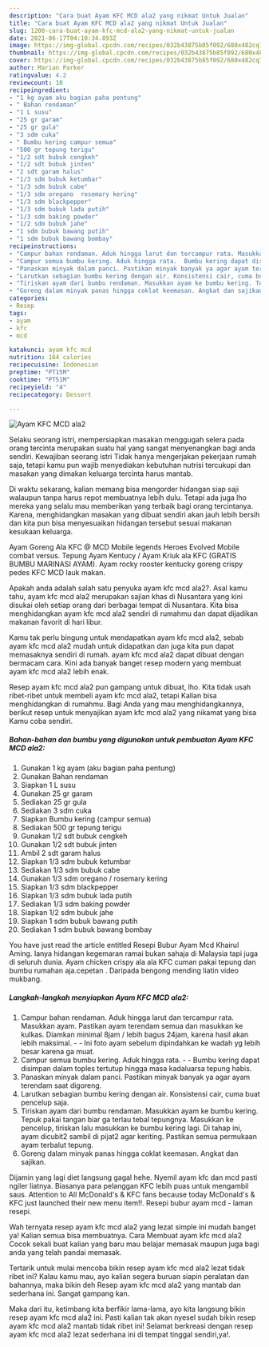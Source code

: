 ```yaml
---
description: "Cara buat Ayam KFC MCD ala2 yang nikmat Untuk Jualan"
title: "Cara buat Ayam KFC MCD ala2 yang nikmat Untuk Jualan"
slug: 1200-cara-buat-ayam-kfc-mcd-ala2-yang-nikmat-untuk-jualan
date: 2021-06-17T04:10:34.893Z
image: https://img-global.cpcdn.com/recipes/032b43875b85f092/680x482cq70/ayam-kfc-mcd-ala2-foto-resep-utama.jpg
thumbnail: https://img-global.cpcdn.com/recipes/032b43875b85f092/680x482cq70/ayam-kfc-mcd-ala2-foto-resep-utama.jpg
cover: https://img-global.cpcdn.com/recipes/032b43875b85f092/680x482cq70/ayam-kfc-mcd-ala2-foto-resep-utama.jpg
author: Marian Parker
ratingvalue: 4.2
reviewcount: 10
recipeingredient:
- "1 kg ayam aku bagian paha pentung"
- " Bahan rendaman"
- "1 L susu"
- "25 gr garam"
- "25 gr gula"
- "3 sdm cuka"
- " Bumbu kering campur semua"
- "500 gr tepung terigu"
- "1/2 sdt bubuk cengkeh"
- "1/2 sdt bubuk jinten"
- "2 sdt garam halus"
- "1/3 sdm bubuk ketumbar"
- "1/3 sdm bubuk cabe"
- "1/3 sdm oregano  rosemary kering"
- "1/3 sdm blackpepper"
- "1/3 sdm bubuk lada putih"
- "1/3 sdm baking powder"
- "1/2 sdm bubuk jahe"
- "1 sdm bubuk bawang putih"
- "1 sdm bubuk bawang bombay"
recipeinstructions:
- "Campur bahan rendaman. Aduk hingga larut dan tercampur rata. Masukkan ayam. Pastikan ayam terendam semua dan masukkan ke kulkas. Diamkan minimal 8jam / lebih bagus 24jam, karena hasil akan lebih maksimal.  Ini foto ayam sebelum dipindahkan ke wadah yg lebih besar karena ga muat."
- "Campur semua bumbu kering. Aduk hingga rata.  Bumbu kering dapat disimpan dalam toples tertutup hingga masa kadaluarsa tepung habis."
- "Panaskan minyak dalam panci. Pastikan minyak banyak ya agar ayam terendam saat digoreng."
- "Larutkan sebagian bumbu kering dengan air. Konsistensi cair, cuma buat pencelup saja."
- "Tiriskan ayam dari bumbu rendaman. Masukkan ayam ke bumbu kering. Tepuk pakai tangan biar ga terlau tebal tepungnya. Masukkan ke pencelup, tiriskan lalu masukkan ke bumbu kering lagi. Di tahap ini, ayam dicubit2 sambil di pijat2 agar keriting. Pastikan semua permukaan ayam terbalut tepung."
- "Goreng dalam minyak panas hingga coklat keemasan. Angkat dan sajikan."
categories:
- Resep
tags:
- ayam
- kfc
- mcd

katakunci: ayam kfc mcd 
nutrition: 164 calories
recipecuisine: Indonesian
preptime: "PT15M"
cooktime: "PT51M"
recipeyield: "4"
recipecategory: Dessert

---
```



![Ayam KFC MCD ala2](https://img-global.cpcdn.com/recipes/032b43875b85f092/680x482cq70/ayam-kfc-mcd-ala2-foto-resep-utama.jpg)

Selaku seorang istri, mempersiapkan masakan menggugah selera pada orang tercinta merupakan suatu hal yang sangat menyenangkan bagi anda sendiri. Kewajiban seorang istri Tidak hanya mengerjakan pekerjaan rumah saja, tetapi kamu pun wajib menyediakan kebutuhan nutrisi tercukupi dan masakan yang dimakan keluarga tercinta harus mantab.

Di waktu  sekarang, kalian memang bisa mengorder hidangan siap saji walaupun tanpa harus repot membuatnya lebih dulu. Tetapi ada juga lho mereka yang selalu mau memberikan yang terbaik bagi orang tercintanya. Karena, menghidangkan masakan yang dibuat sendiri akan jauh lebih bersih dan kita pun bisa menyesuaikan hidangan tersebut sesuai makanan kesukaan keluarga. 

Ayam Goreng Ala KFC @ MCD Mobile legends Heroes Evolved Mobile combat versus. Tepung Ayam Kentucy / Ayam Kriuk ala KFC (GRATIS BUMBU MARINASI AYAM). Ayam rocky rooster kentucky goreng crispy pedes KFC MCD lauk makan.

Apakah anda adalah salah satu penyuka ayam kfc mcd ala2?. Asal kamu tahu, ayam kfc mcd ala2 merupakan sajian khas di Nusantara yang kini disukai oleh setiap orang dari berbagai tempat di Nusantara. Kita bisa menghidangkan ayam kfc mcd ala2 sendiri di rumahmu dan dapat dijadikan makanan favorit di hari libur.

Kamu tak perlu bingung untuk mendapatkan ayam kfc mcd ala2, sebab ayam kfc mcd ala2 mudah untuk didapatkan dan juga kita pun dapat memasaknya sendiri di rumah. ayam kfc mcd ala2 dapat dibuat dengan bermacam cara. Kini ada banyak banget resep modern yang membuat ayam kfc mcd ala2 lebih enak.

Resep ayam kfc mcd ala2 pun gampang untuk dibuat, lho. Kita tidak usah ribet-ribet untuk membeli ayam kfc mcd ala2, tetapi Kalian bisa menghidangkan di rumahmu. Bagi Anda yang mau menghidangkannya, berikut resep untuk menyajikan ayam kfc mcd ala2 yang nikamat yang bisa Kamu coba sendiri.

<!--inarticleads1-->

##### Bahan-bahan dan bumbu yang digunakan untuk pembuatan Ayam KFC MCD ala2:

1. Gunakan 1 kg ayam (aku bagian paha pentung)
1. Gunakan  Bahan rendaman
1. Siapkan 1 L susu
1. Gunakan 25 gr garam
1. Sediakan 25 gr gula
1. Sediakan 3 sdm cuka
1. Siapkan  Bumbu kering (campur semua)
1. Sediakan 500 gr tepung terigu
1. Gunakan 1/2 sdt bubuk cengkeh
1. Gunakan 1/2 sdt bubuk jinten
1. Ambil 2 sdt garam halus
1. Siapkan 1/3 sdm bubuk ketumbar
1. Sediakan 1/3 sdm bubuk cabe
1. Gunakan 1/3 sdm oregano / rosemary kering
1. Siapkan 1/3 sdm blackpepper
1. Siapkan 1/3 sdm bubuk lada putih
1. Sediakan 1/3 sdm baking powder
1. Siapkan 1/2 sdm bubuk jahe
1. Siapkan 1 sdm bubuk bawang putih
1. Sediakan 1 sdm bubuk bawang bombay


You have just read the article entitled Resepi Bubur Ayam Mcd Khairul Aming. Ianya hidangan kegemaran ramai bukan sahaja di Malaysia tapi juga di seluruh dunia. Ayam chicken crispy ala ala KFC cuman pakai tepung dan bumbu rumahan aja.cepetan . Daripada bengong mending liatin video mukbang. 

<!--inarticleads2-->

##### Langkah-langkah menyiapkan Ayam KFC MCD ala2:

1. Campur bahan rendaman. Aduk hingga larut dan tercampur rata. Masukkan ayam. Pastikan ayam terendam semua dan masukkan ke kulkas. Diamkan minimal 8jam / lebih bagus 24jam, karena hasil akan lebih maksimal. -  - Ini foto ayam sebelum dipindahkan ke wadah yg lebih besar karena ga muat.
1. Campur semua bumbu kering. Aduk hingga rata. -  - Bumbu kering dapat disimpan dalam toples tertutup hingga masa kadaluarsa tepung habis.
1. Panaskan minyak dalam panci. Pastikan minyak banyak ya agar ayam terendam saat digoreng.
1. Larutkan sebagian bumbu kering dengan air. Konsistensi cair, cuma buat pencelup saja.
1. Tiriskan ayam dari bumbu rendaman. Masukkan ayam ke bumbu kering. Tepuk pakai tangan biar ga terlau tebal tepungnya. Masukkan ke pencelup, tiriskan lalu masukkan ke bumbu kering lagi. Di tahap ini, ayam dicubit2 sambil di pijat2 agar keriting. Pastikan semua permukaan ayam terbalut tepung.
1. Goreng dalam minyak panas hingga coklat keemasan. Angkat dan sajikan.


Dijamin yang lagi diet langsung gagal hehe. Nyemil ayam kfc dan mcd pasti ngiler liatnya. Biasanya para pelanggan KFC lebih puas untuk mengambil saus. Attention to All McDonald&#39;s &amp; KFC fans because today McDonald&#39;s &amp; KFC just launched their new menu item!!. Resepi bubur ayam mcd - laman resepi. 

Wah ternyata resep ayam kfc mcd ala2 yang lezat simple ini mudah banget ya! Kalian semua bisa membuatnya. Cara Membuat ayam kfc mcd ala2 Cocok sekali buat kalian yang baru mau belajar memasak maupun juga bagi anda yang telah pandai memasak.

Tertarik untuk mulai mencoba bikin resep ayam kfc mcd ala2 lezat tidak ribet ini? Kalau kamu mau, ayo kalian segera buruan siapin peralatan dan bahannya, maka bikin deh Resep ayam kfc mcd ala2 yang mantab dan sederhana ini. Sangat gampang kan. 

Maka dari itu, ketimbang kita berfikir lama-lama, ayo kita langsung bikin resep ayam kfc mcd ala2 ini. Pasti kalian tak akan nyesel sudah bikin resep ayam kfc mcd ala2 mantab tidak ribet ini! Selamat berkreasi dengan resep ayam kfc mcd ala2 lezat sederhana ini di tempat tinggal sendiri,ya!.

